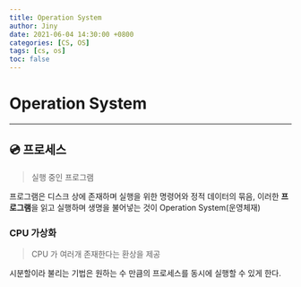 ```yaml
---
title: Operation System
author: Jiny
date: 2021-06-04 14:30:00 +0800
categories: [CS, OS]
tags: [cs, os]
toc: false
---
```

 
# Operation System
___

## 💿 프로세스

> 실행 중인 프로그램

프로그램은 디스크 상에 존재하며 실행을 위한 명령어와 정적 데이터의 묶음, 이러한 **프로그램**을 읽고 실행하며 생명을 불어넣는 것이 Operation System(운영체재)


### CPU 가상화

> CPU 가 여러개 존재한다는 환상을 제공

시분할이라 불리는 기법은 원하는 수 만큼의 프로세스를 동시에 실행할 수 있게 한다.